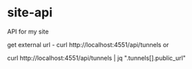 # site-api
API for my site

get external url - curl http://localhost:4551/api/tunnels or

curl http://localhost:4551/api/tunnels | jq ".tunnels[].public_url"
